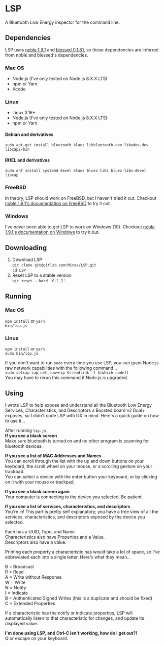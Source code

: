 # LSP
A Bluetooth Low Energy inspector for the command line.

## Dependencies
LSP uses [noble 1.9.1](https://github.com/noble/noble/tree/2afa49a798e067d84970f97778a14aa07b986ad8) and [blessed 0.1.81](https://github.com/chjj/blessed/commit/a45575fee63fac158fd467087ec172f657bfec6b), so these dependencies are inferred from noble and blessed's dependencies.

### Mac OS
- Node.js (I've only tested on Node.js 8.X.X LTS)
- npm or Yarn
- Xcode

### Linux
- Linux 3.16+
- Node.js (I've only tested on Node.js 8.X.X LTS)
- npm or Yarn

#### Debian and derivatives
`sudo apt-get install bluetooth bluez libbluetooth-dev libudev-dev libcap2-bin`

#### RHEL and derivatives
`sudo dnf install systemd-devel bluez bluez-libs bluez-libs-devel libcap`

### FreeBSD
In theory, LSP should work on FreeBSD, but I haven't tried it out. Checkout [noble 1.9.1's documentation on FreeBSD](https://github.com/noble/noble/tree/2afa49a798e067d84970f97778a14aa07b986ad8#freebsd) to try it out.

### Windows
I've never been able to get LSP to work on Windows (10). Checkout [noble 1.9.1's documentation on Windows](https://github.com/noble/noble/tree/2afa49a798e067d84970f97778a14aa07b986ad8#windows) to try it out.

## Downloading
1. Download LSP  
  `git clone git@gitlab.com:Miras/LSP.git`  
  `cd LSP`
2. Reset LSP to a stable version  
  `git reset --hard '0.1.2'`

## Running
### Mac OS
`npm install` or `yarn`  
`bin/lsp.js`

### Linux
`npm install` or `yarn`  
`sudo bin/lsp.js`

If you don't want to run `sudo` every time you use LSP, you can grant Node.js raw network capabilities with the following command...  
`sudo setcap cap_net_raw+eip $(readlink -f $(which node))`  
You may have to rerun this command if Node.js is upgraded.

## Using
I wrote LSP to help expose and understand all the Bluetooth Low Energy Services, Characteristics, and Descriptors a Boosted board v2 Dual+ exposes, so I didn't code LSP with UX in mind. Here's a quick guide on how to use it...

After running `lsp.js`  
**If you see a black screen**  
Make sure bluetooth is turned on and no other program is scanning for bluetooth devices.

**If you see a list of MAC Addresses and Names**  
You can scroll through the list with the up and down buttons on your keyboard, the scroll wheel on your mouse, or a scrolling gesture on your trackpad.  
You can select a device with the enter button your keyboard, or by clicking on it with your mouse or trackpad.

**If you see a black screen again**  
Your computer is connecting to the device you selected. Be patient.

**If you see a list of services, characteristics, and descriptors**  
You're in! This part is pretty self explanatory; you have a tree view of all the services, characteristics, and descriptors exposed by the device you selected.

Each has a UUID, Type, and Name.  
Characteristics also have Properties and a Value.  
Descriptors also have a value.

Printing each property a characteristic has would take a lot of space, so I've abbreviated each into a single letter. Here's what they mean...

B = Broadcast  
R = Read  
A = Write without Response  
W = Write  
N = Notify  
I = Indicate  
B = Authenticated Signed Writes (this is a duplicate and should be fixed)  
C = Extended Properties

If a characteristic has the notify or indicate properties, LSP will automatically listen to that characteristic for changes, and update its displayed value.

**I'm done using LSP, and Ctrl-C isn't working, how do I get out?!**  
Q or escape on your keyboard.
